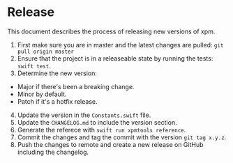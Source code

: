 # Release

This document describes the process of releasing new versions of xpm.

1.  First make sure you are in master and the latest changes are pulled: `git pull origin master`
2.  Ensure that the project is in a releaseable state by running the tests: `swift test`.
3.  Determine the new version:

- Major if there's been a breaking change.
- Minor by default.
- Patch if it's a hotfix release.

4.  Update the version in the `Constants.swift` file.
5.  Update the `CHANGELOG.md` to include the version section.
6.  Generate the referece with `swift run xpmtools reference`.
7.  Commit the changes and tag the commit with the version `git tag x.y.z`.
8.  Push the changes to remote and create a new release on GitHub including the changelog.
